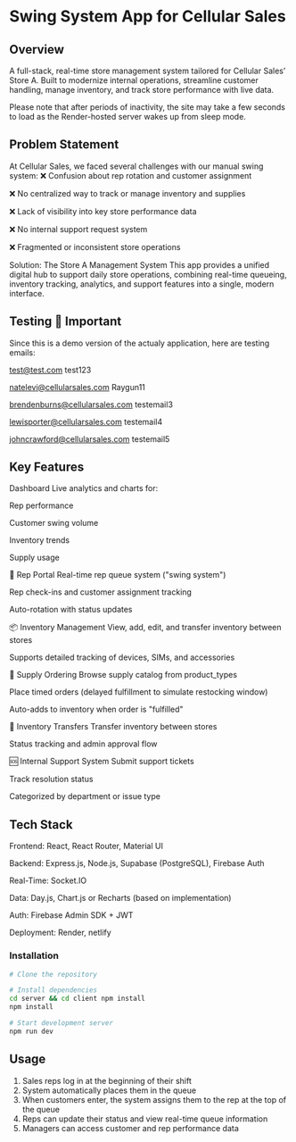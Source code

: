 # Swing System App for Cellular Sales

## Overview
A full-stack, real-time store management system tailored for Cellular Sales’ Store A. Built to modernize internal operations, streamline customer handling, manage inventory, and track store performance with live data.

Please note that after periods of inactivity, the site may take a few seconds to load as the Render-hosted server wakes up from sleep mode.

## Problem Statement
At Cellular Sales, we faced several challenges with our manual swing system:
❌ Confusion about rep rotation and customer assignment

❌ No centralized way to track or manage inventory and supplies

❌ Lack of visibility into key store performance data

❌ No internal support request system

❌ Fragmented or inconsistent store operations

Solution: The Store A Management System
This app provides a unified digital hub to support daily store operations, combining real-time queueing, inventory tracking, analytics, and support features into a single, modern interface.

## Testing 🚨 **Important** 
Since this is a demo version of the actualy application, here are testing emails:

test@test.com
test123

natelevi@cellularsales.com
Raygun11

brendenburns@cellularsales.com
testemail3

lewisporter@cellularsales.com
testemail4

johncrawford@cellularsales.com
testemail5

## Key Features

 Dashboard
Live analytics and charts for:

Rep performance

Customer swing volume

Inventory trends

Supply usage

👥 Rep Portal
Real-time rep queue system ("swing system")

Rep check-ins and customer assignment tracking

Auto-rotation with status updates

📦 Inventory Management
View, add, edit, and transfer inventory between stores

Supports detailed tracking of devices, SIMs, and accessories

📑 Supply Ordering
Browse supply catalog from product_types

Place timed orders (delayed fulfillment to simulate restocking window)

Auto-adds to inventory when order is "fulfilled"

🔄 Inventory Transfers
Transfer inventory between stores

Status tracking and admin approval flow

🆘 Internal Support System
Submit support tickets

Track resolution status

Categorized by department or issue type

## Tech Stack
Frontend: React, React Router, Material UI

Backend: Express.js, Node.js, Supabase (PostgreSQL), Firebase Auth

Real-Time: Socket.IO

Data: Day.js, Chart.js or Recharts (based on implementation)

Auth: Firebase Admin SDK + JWT

Deployment: Render, netlify




### Installation
```bash
# Clone the repository

# Install dependencies
cd server && cd client npm install
npm install

# Start development server
npm run dev
```

## Usage
1. Sales reps log in at the beginning of their shift
2. System automatically places them in the queue
3. When customers enter, the system assigns them to the rep at the top of the queue
4. Reps can update their status and view real-time queue information
5. Managers can access customer and rep performance data
